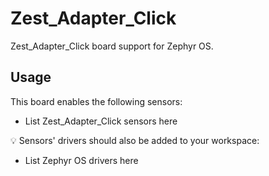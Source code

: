 # Zest_Adapter_Click

Zest_Adapter_Click board support for Zephyr OS.

## Usage
This board enables the following sensors:
- List Zest_Adapter_Click sensors here

:bulb: Sensors' drivers should also be added to your workspace:
- List Zephyr OS drivers here

